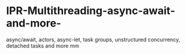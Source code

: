 # IPR-Multithreading-async-await-and-more-
async/await, actors, async-let, task groups, unstructured concurrency, detached tasks and more
 mm

